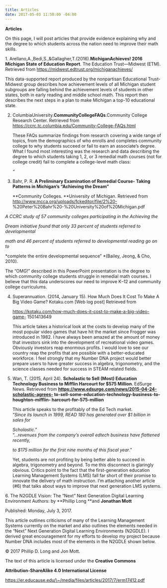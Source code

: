 ```yaml
---
title: Articles
date: 2017-05-03 11:50:00 -04:00
---
```


**Articles**

On this page, I will post articles that provide evidence explaining why and the degree to which students across the nation need to improve their math skills.

1\. Arellano,A.,Bedi,S.,&Gallagher,T.(2016).**MichiganAchieves! 2016 Michigan State of Education Report**. The Education Trust—Midwest (ETM). Retrieved from https://midwest.edtrust.org/michiganachieves/

This data-supported report produced by the nonpartisan Educational Trust- Midwest group describes how achievement levels of all Michigan student subgroups are falling behind the achievement levels of students in other states, both in early reading and middle school math. This report then describes the next steps in a plan to make Michigan a top-10 educational state.

2. ColumbiaUniversity.**CommunityCollegeFAQs**.Community College Research Center. Retrieved from https://ccrc.tc.columbia.edu/Community-College-FAQs.html

   These FAQs summarize findings from research covering a wide range of topics, from the demographics of who enrolls and completes community college to why students succeed or fail to earn an associate’s degree. What I found most interesting was the research and data describing the degree to which students taking 1, 2, or 3 remedial math courses (not for college credit) fail to complete a college-level math class:

   *“*

3. Bahr, P. R. **A Preliminary Examination of Remedial Course- Taking Patterns in Michigan’s “Achieving the Dream”**

   **Community Colleges. **University of Michigan. Retrieved from http://www.mcca.org/uploads/fckeditor/file/2%20- %20Peter%20Bahr%20-%20University%20of%20Michigan.pdf

*A CCRC study of 57 community colleges participating in the Achieving the*

*Dream initiative found that only 33 percent of students referred to developmental*

*math and 46 percent of students referred to developmental reading go on to*

*complete the entire developmental sequence” *(Bailey, Jeong, & Cho, 2010).

The “OMG!” described in this PowerPoint presentation is the degree to which community college students struggle in remedial math courses. I believe that this data underscores our need to improve K–12 and community college curriculums.

4. Superannuation. (2014, January 15). How Much Does It Cost To Make A Big Video Game? Kotaku.com \[Web log post\] Retrieved from

   https://kotaku.com/how-much-does-it-cost-to-make-a-big-video-game- 1501413649

   This article takes a historical look at the costs to develop many of the most popular video games that have hit the market since Frogger was introduced in 1982. I have always been amazed at the amount of money that investors sink into the development of recreational video games. Obviously investors reap enormous profits. I would love to see our country reap the profits that are possible with a better-educated workforce. I feel strongly that my Number DNA project would better prepare users to have greater success in algebra, trigonometry, and the science classes needed for success in STEAM related fields.

5. Wan, T. (2015, April 24). **Scholastic to Sell (Most) Education Technology Business to Mifflin Harcourt for $575 Million**. EdSurge News. Retrieved from **https://www.edsurge.com/news/2015-04-24-scholastic-agrees- to-sell-some-education-technology-business-to-houghton-mifflin- harcourt-for-575-million**

   This article speaks to the profitably of the Ed Tech market.\
    “*Since its launch in 1999, READ 180 has generated over $1 billion in sales for*

   *Scholastic*.”\
    “...*revenues from the company’s overall edtech business have flattened recently,*

   *to $175 million for the first nine months of this fiscal year*.”

   Yet, students are not profiting by being better able to succeed in algebra, trigonometry and beyond. To me this disconnect is glaringly obvious. Critics point to the fact that the first-generation education Learning Management Systems (LMS) fall far short of their promise to innovate the delivery of math instruction. I’m attaching another article (#6) that talks about ways to improve that next generation LMS systems.

6\. The N2GDLE Vision: The “Next” Next Generation Digital Learning Environment Authors: by **Phillip Long **and **Jonathan Mott**

Published: Monday, July 3, 2017.

This article outlines criticisms of many of the Learning Management Systems currently on the market and also outlines the elements needed in the “Next” Next Generation Digital Learning Environments (N2GDLE). I derived great encouragement for my efforts to develop my project because Number DNA includes most of the elements in the N2GDLE shown below.

© 2017 Phillip D. Long and Jon Mott.

The text of this article is licensed under the **Creative Commons**

**Attribution-ShareAlike 4.0 International License**

https://er.educause.edu/\~/media/files/articles/2017/7/erm17412.pdf